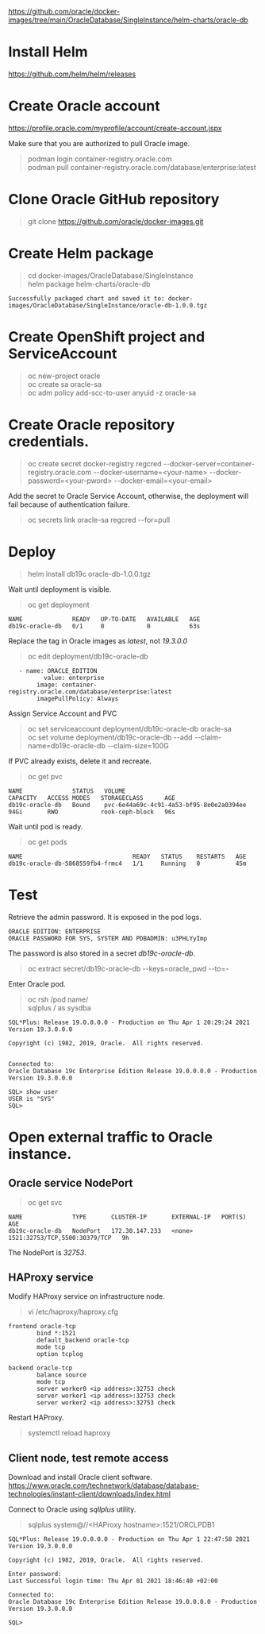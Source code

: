 https://github.com/oracle/docker-images/tree/main/OracleDatabase/SingleInstance/helm-charts/oracle-db

# Install Helm

https://github.com/helm/helm/releases

# Create Oracle account

https://profile.oracle.com/myprofile/account/create-account.jspx

Make sure that you are authorized to pull Oracle image.<br>

> podman login container-registry.oracle.com<br>
> podman pull container-registry.oracle.com/database/enterprise:latest<br>

# Clone Oracle GitHub repository

> git clone https://github.com/oracle/docker-images.git<br>

# Create Helm package

> cd docker-images/OracleDatabase/SingleInstance<br>
>  helm package helm-charts/oracle-db<br>
```
Successfully packaged chart and saved it to: docker-images/OracleDatabase/SingleInstance/oracle-db-1.0.0.tgz
```

# Create OpenShift project and ServiceAccount

> oc new-project oracle<br>
> oc create sa oracle-sa<br>
> oc adm policy add-scc-to-user anyuid -z oracle-sa<br>

# Create Oracle repository credentials.<br>

>  oc create secret docker-registry regcred --docker-server=container-registry.oracle.com --docker-username=\<your-name\> --docker-password=\<your-pword\> --docker-email=\<your-email\>

Add the secret to Oracle Service Account, otherwise, the deployment will fail because of authentication failure.<br>
>  oc secrets link oracle-sa regcred  --for=pull<br>

# Deploy

> helm install db19c oracle-db-1.0.0.tgz

Wait until deployment is visible.<br>

> oc get deployment<br>
```
NAME              READY   UP-TO-DATE   AVAILABLE   AGE
db19c-oracle-db   0/1     0            0           63s
```

Replace the tag in Oracle images as *latest*, not *19.3.0.0* <br>

> oc edit deployment/db19c-oracle-db<br>
```
   - name: ORACLE_EDITION
          value: enterprise
        image: container-registry.oracle.com/database/enterprise:latest
        imagePullPolicy: Always
```

Assign Service Account and PVC
> oc set serviceaccount deployment/db19c-oracle-db oracle-sa<br>
> oc set volume deployment/db19c-oracle-db --add --claim-name=db19c-oracle-db --claim-size=100G <br>

If PVC already exists, delete it and recreate.

> oc get pvc<br>
```
NAME              STATUS   VOLUME                                     CAPACITY   ACCESS MODES   STORAGECLASS      AGE
db19c-oracle-db   Bound    pvc-6e44a69c-4c91-4a53-bf95-8e0e2a0394ee   94Gi       RWO            rook-ceph-block   96s
```

Wait until pod is ready.<br>

> oc get pods<br>
```
NAME                               READY   STATUS    RESTARTS   AGE
db19c-oracle-db-5868559fb4-frmc4   1/1     Running   0          45m
```

# Test

Retrieve the admin password. It is exposed in the pod logs.<br>
```
ORACLE EDITION: ENTERPRISE
ORACLE PASSWORD FOR SYS, SYSTEM AND PDBADMIN: u3PHLYyImp
```
The password is also stored in a secret *db19c-oracle-db*.

> oc extract secret/db19c-oracle-db  --keys=oracle_pwd --to=-<br>


Enter Oracle pod.<br>
> oc rsh /pod name/<br>
> sqlplus / as sysdba<br>

```
SQL*Plus: Release 19.0.0.0.0 - Production on Thu Apr 1 20:29:24 2021
Version 19.3.0.0.0

Copyright (c) 1982, 2019, Oracle.  All rights reserved.


Connected to:
Oracle Database 19c Enterprise Edition Release 19.0.0.0.0 - Production
Version 19.3.0.0.0

SQL> show user
USER is "SYS"
SQL> 

```
# Open external traffic to Oracle instance.

## Oracle service NodePort
> oc get svc<br>
```
NAME              TYPE       CLUSTER-IP       EXTERNAL-IP   PORT(S)                         AGE
db19c-oracle-db   NodePort   172.30.147.233   <none>        1521:32753/TCP,5500:30379/TCP   9h
```
The NodePort is *32753*. <br>
## HAProxy service<br>
Modify HAProxy service on infrastructure node.<br>
> vi /etc/haproxy/haproxy.cfg
```
frontend oracle-tcp
        bind *:1521
        default_backend oracle-tcp
        mode tcp
        option tcplog

backend oracle-tcp
        balance source
        mode tcp
        server worker0 <ip address>:32753 check
        server worker1 <ip address>:32753 check
        server worker2 <ip address>:32753 check
```
Restart HAProxy.

> systemctl reload haproxy<br>
## Client node, test remote access
Download and install Oracle client software.<br>
https://www.oracle.com/technetwork/database/database-technologies/instant-client/downloads/index.html <br>

Connect to Oracle using *sqllplus* utility.<br>

>  sqlplus system@//\<HAProxy hostname\>:1521/ORCLPDB1 <br>
```
SQL*Plus: Release 19.0.0.0.0 - Production on Thu Apr 1 22:47:58 2021
Version 19.3.0.0.0

Copyright (c) 1982, 2019, Oracle.  All rights reserved.

Enter password: 
Last Successful login time: Thu Apr 01 2021 18:46:40 +02:00

Connected to:
Oracle Database 19c Enterprise Edition Release 19.0.0.0.0 - Production
Version 19.3.0.0.0

SQL> 

```










